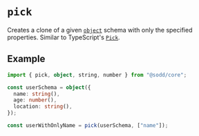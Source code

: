 # `pick`

Creates a clone of a given [`object`](/api/schemas/object) schema with only the specified properties. Similar to TypeScript's [`Pick`](https://www.typescriptlang.org/docs/handbook/utility-types.html#picktype-keys).

## Example

```ts
import { pick, object, string, number } from "@sodd/core";

const userSchema = object({
  name: string(),
  age: number(),
  location: string(),
});

const userWithOnlyName = pick(userSchema, ["name"]);
```
